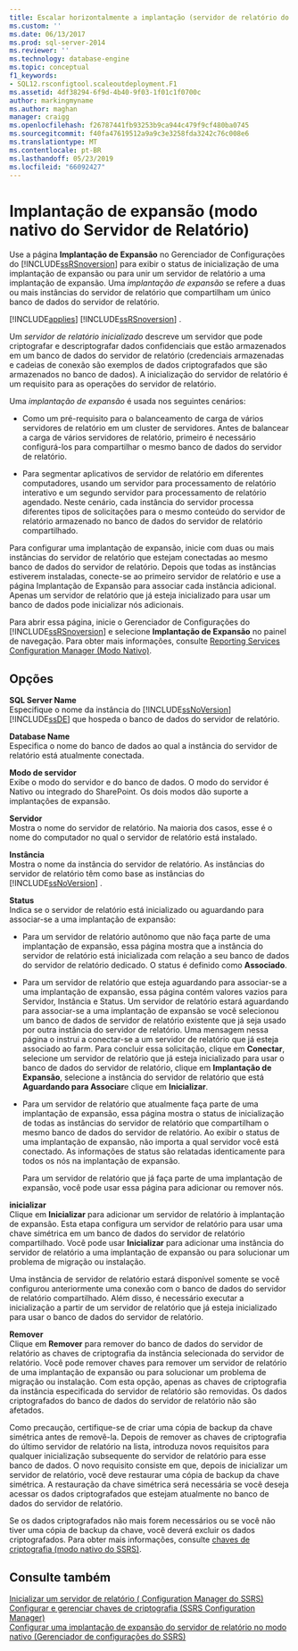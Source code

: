 ```yaml
---
title: Escalar horizontalmente a implantação (servidor de relatório do modo nativo) | Microsoft Docs
ms.custom: ''
ms.date: 06/13/2017
ms.prod: sql-server-2014
ms.reviewer: ''
ms.technology: database-engine
ms.topic: conceptual
f1_keywords:
- SQL12.rsconfigtool.scaleoutdeployment.F1
ms.assetid: 4df38294-6f9d-4b40-9f03-1f01c1f0700c
author: markingmyname
ms.author: maghan
manager: craigg
ms.openlocfilehash: f26787441fb93253b9ca944c479f9cf480ba0745
ms.sourcegitcommit: f40fa47619512a9a9c3e3258fda3242c76c008e6
ms.translationtype: MT
ms.contentlocale: pt-BR
ms.lasthandoff: 05/23/2019
ms.locfileid: "66092427"
---
```

# <a name="scale-out-deployment-native-mode-report-server"></a>Implantação de expansão (modo nativo do Servidor de Relatório)
  Use a página **Implantação de Expansão** no Gerenciador de Configurações do [!INCLUDE[ssRSnoversion](../../includes/ssrsnoversion-md.md)] para exibir o status de inicialização de uma implantação de expansão ou para unir um servidor de relatório a uma implantação de expansão. Uma *implantação de expansão* se refere a duas ou mais instâncias do servidor de relatório que compartilham um único banco de dados do servidor de relatório.  
  
 [!INCLUDE[applies](../../includes/applies-md.md)] [!INCLUDE[ssRSnoversion](../../includes/ssrsnoversion-md.md)] .  
  
 Um *servidor de relatório inicializado* descreve um servidor que pode criptografar e descriptografar dados confidenciais que estão armazenados em um banco de dados do servidor de relatório (credenciais armazenadas e cadeias de conexão são exemplos de dados criptografados que são armazenados no banco de dados). A inicialização do servidor de relatório é um requisito para as operações do servidor de relatório.  
  
 Uma *implantação de expansão* é usada nos seguintes cenários:  
  
-   Como um pré-requisito para o balanceamento de carga de vários servidores de relatório em um cluster de servidores. Antes de balancear a carga de vários servidores de relatório, primeiro é necessário configurá-los para compartilhar o mesmo banco de dados do servidor de relatório.  
  
-   Para segmentar aplicativos de servidor de relatório em diferentes computadores, usando um servidor para processamento de relatório interativo e um segundo servidor para processamento de relatório agendado. Neste cenário, cada instância do servidor processa diferentes tipos de solicitações para o mesmo conteúdo do servidor de relatório armazenado no banco de dados do servidor de relatório compartilhado.  
  
 Para configurar uma implantação de expansão, inicie com duas ou mais instâncias do servidor de relatório que estejam conectadas ao mesmo banco de dados do servidor de relatório. Depois que todas as instâncias estiverem instaladas, conecte-se ao primeiro servidor de relatório e use a página Implantação de Expansão para associar cada instância adicional. Apenas um servidor de relatório que já esteja inicializado para usar um banco de dados pode inicializar nós adicionais.  
  
 Para abrir essa página, inicie o Gerenciador de Configurações do [!INCLUDE[ssRSnoversion](../../includes/ssrsnoversion-md.md)] e selecione **Implantação de Expansão** no painel de navegação. Para obter mais informações, consulte [Reporting Services Configuration Manager &#40;Modo Nativo&#41;](../../../2014/sql-server/install/reporting-services-configuration-manager-native-mode.md).  
  
## <a name="options"></a>Opções  
 **SQL Server Name**  
 Especifique o nome da instância do [!INCLUDE[ssNoVersion](../../includes/ssnoversion-md.md)] [!INCLUDE[ssDE](../../includes/ssde-md.md)] que hospeda o banco de dados do servidor de relatório.  
  
 **Database Name**  
 Especifica o nome do banco de dados ao qual a instância do servidor de relatório está atualmente conectada.  
  
 **Modo de servidor**  
 Exibe o modo do servidor e do banco de dados. O modo do servidor é Nativo ou integrado do SharePoint. Os dois modos dão suporte a implantações de expansão.  
  
 **Servidor**  
 Mostra o nome do servidor de relatório. Na maioria dos casos, esse é o nome do computador no qual o servidor de relatório está instalado.  
  
 **Instância**  
 Mostra o nome da instância do servidor de relatório. As instâncias do servidor de relatório têm como base as instâncias do [!INCLUDE[ssNoVersion](../../includes/ssnoversion-md.md)] .  
  
 **Status**  
 Indica se o servidor de relatório está inicializado ou aguardando para associar-se a uma implantação de expansão:  
  
-   Para um servidor de relatório autônomo que não faça parte de uma implantação de expansão, essa página mostra que a instância do servidor de relatório está inicializada com relação a seu banco de dados do servidor de relatório dedicado. O status é definido como **Associado**.  
  
-   Para um servidor de relatório que esteja aguardando para associar-se a uma implantação de expansão, essa página contém valores vazios para Servidor, Instância e Status. Um servidor de relatório estará aguardando para associar-se a uma implantação de expansão se você selecionou um banco de dados de servidor de relatório existente que já seja usado por outra instância do servidor de relatório. Uma mensagem nessa página o instrui a conectar-se a um servidor de relatório que já esteja associado ao farm. Para concluir essa solicitação, clique em **Conectar**, selecione um servidor de relatório que já esteja inicializado para usar o banco de dados do servidor de relatório, clique em **Implantação de Expansão**, selecione a instância do servidor de relatório que está **Aguardando para Associar**e clique em **Inicializar**.  
  
-   Para um servidor de relatório que atualmente faça parte de uma implantação de expansão, essa página mostra o status de inicialização de todas as instâncias do servidor de relatório que compartilham o mesmo banco de dados do servidor de relatório. Ao exibir o status de uma implantação de expansão, não importa a qual servidor você está conectado. As informações de status são relatadas identicamente para todos os nós na implantação de expansão.  
  
     Para um servidor de relatório que já faça parte de uma implantação de expansão, você pode usar essa página para adicionar ou remover nós.  
  
 **inicializar**  
 Clique em **Inicializar** para adicionar um servidor de relatório à implantação de expansão. Esta etapa configura um servidor de relatório para usar uma chave simétrica em um banco de dados do servidor de relatório compartilhado. Você pode usar **Inicializar** para adicionar uma instância do servidor de relatório a uma implantação de expansão ou para solucionar um problema de migração ou instalação.  
  
 Uma instância de servidor de relatório estará disponível somente se você configurou anteriormente uma conexão com o banco de dados do servidor de relatório compartilhado. Além disso, é necessário executar a inicialização a partir de um servidor de relatório que já esteja inicializado para usar o banco de dados do servidor de relatório.  
  
 **Remover**  
 Clique em **Remover** para remover do banco de dados do servidor de relatório as chaves de criptografia da instância selecionada do servidor de relatório. Você pode remover chaves para remover um servidor de relatório de uma implantação de expansão ou para solucionar um problema de migração ou instalação. Com esta opção, apenas as chaves de criptografia da instância especificada do servidor de relatório são removidas. Os dados criptografados do banco de dados do servidor de relatório não são afetados.  
  
 Como precaução, certifique-se de criar uma cópia de backup da chave simétrica antes de removê-la. Depois de remover as chaves de criptografia do último servidor de relatório na lista, introduza novos requisitos para qualquer inicialização subsequente do servidor de relatório para esse banco de dados. O novo requisito consiste em que, depois de inicializar um servidor de relatório, você deve restaurar uma cópia de backup da chave simétrica. A restauração da chave simétrica será necessária se você deseja acessar os dados criptografados que estejam atualmente no banco de dados do servidor de relatório.  
  
 Se os dados criptografados não mais forem necessários ou se você não tiver uma cópia de backup da chave, você deverá excluir os dados criptografados. Para obter mais informações, consulte [chaves de criptografia &#40;modo nativo do SSRS&#41;](../../../2014/sql-server/install/encryption-keys-ssrs-native-mode.md).  
  
## <a name="see-also"></a>Consulte também  
 [Inicializar um servidor de relatório &#40; Configuration Manager do SSRS&#41;](../../reporting-services/install-windows/ssrs-encryption-keys-initialize-a-report-server.md)   
 [Configurar e gerenciar chaves de criptografia &#40;SSRS Configuration Manager&#41;](../../reporting-services/install-windows/ssrs-encryption-keys-manage-encryption-keys.md)   
 [Configurar uma implantação de expansão do servidor de relatório no modo nativo &#40;Gerenciador de configurações do SSRS&#41;](../../reporting-services/install-windows/configure-a-native-mode-report-server-scale-out-deployment.md)  
  
  
